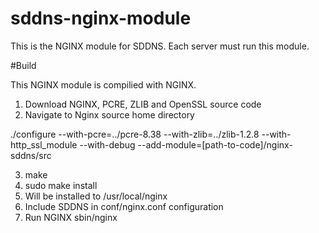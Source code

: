 # sddns-nginx-module

This is the NGINX module for SDDNS. Each server must run this module.


#Build

This NGINX  module is compilied with NGINX.

1. Download NGINX, PCRE, ZLIB and OpenSSL source code
2. Navigate to Nginx source home directory

./configure --with-pcre=../pcre-8.38 --with-zlib=../zlib-1.2.8
--with-http_ssl_module --with-debug
--add-module=[path-to-code]/nginx-sddns/src

3. make
4. sudo make install
5. Will be installed to /usr/local/nginx
6. Include SDDNS in conf/nginx.conf configuration
7. Run NGINX sbin/nginx
